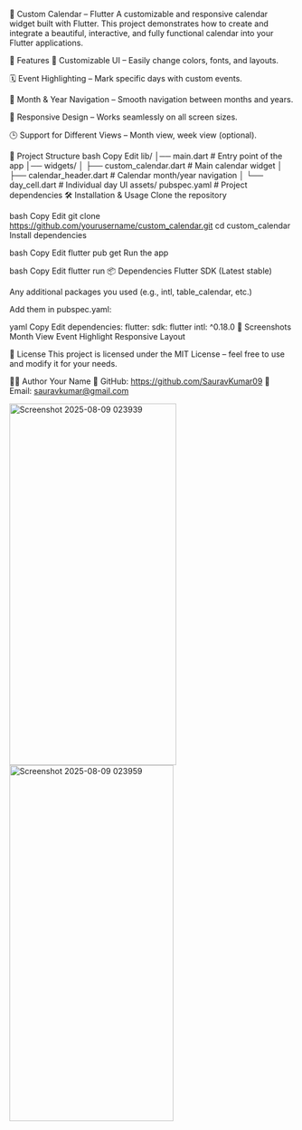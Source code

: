 📅 Custom Calendar – Flutter
A customizable and responsive calendar widget built with Flutter.
This project demonstrates how to create and integrate a beautiful, interactive, and fully functional calendar into your Flutter applications.

🚀 Features
📆 Customizable UI – Easily change colors, fonts, and layouts.

🗓 Event Highlighting – Mark specific days with custom events.

🔄 Month & Year Navigation – Smooth navigation between months and years.

📱 Responsive Design – Works seamlessly on all screen sizes.

🕒 Support for Different Views – Month view, week view (optional).

📂 Project Structure
bash
Copy
Edit
lib/
│── main.dart                # Entry point of the app
│── widgets/
│   ├── custom_calendar.dart  # Main calendar widget
│   ├── calendar_header.dart  # Calendar month/year navigation
│   └── day_cell.dart         # Individual day UI
assets/
pubspec.yaml                  # Project dependencies
🛠 Installation & Usage
Clone the repository

bash
Copy
Edit
git clone https://github.com/yourusername/custom_calendar.git
cd custom_calendar
Install dependencies

bash
Copy
Edit
flutter pub get
Run the app

bash
Copy
Edit
flutter run
📦 Dependencies
Flutter SDK (Latest stable)

Any additional packages you used (e.g., intl, table_calendar, etc.)

Add them in pubspec.yaml:

yaml
Copy
Edit
dependencies:
  flutter:
    sdk: flutter
  intl: ^0.18.0
📸 Screenshots
Month View	Event Highlight	Responsive Layout

📄 License
This project is licensed under the MIT License – feel free to use and modify it for your needs.

👨‍💻 Author
Your Name
💼 GitHub: https://github.com/SauravKumar09
📧 Email: sauravkumar@gmail.com


<img width="295" height="639" alt="Screenshot 2025-08-09 023939" src="https://github.com/user-attachments/assets/622b6f15-574e-4fab-a53c-eb9583259437" />
<img width="290" height="629" alt="Screenshot 2025-08-09 023959" src="https://github.com/user-attachments/assets/2e783520-58c2-47bd-9e41-be60c3ba5e13" />
